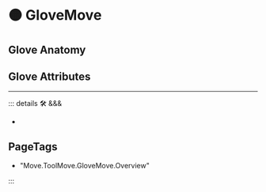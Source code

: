 # 🟠 <move>GloveMove</move>

## Glove Anatomy

## Glove Attributes

---

<!-- =================================================== -->
<!-- =================================================== -->
<!-- =================================================== -->
<!-- =================================================== -->
<!-- =================================================== -->
::: details 🛠 <dev>&&&</dev>

-

<h2>PageTags</h2>

- "Move.ToolMove.GloveMove.Overview"

:::
